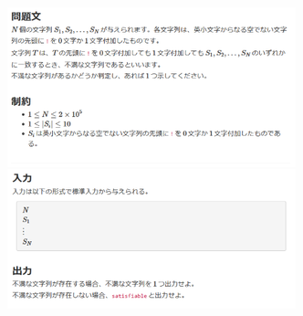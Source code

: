 ![question](https://github.com/kimura-12/AtCoder_Training/blob/master/AtCoder_Beginner_Contest/ABC187/C.1-SAT/question1.png)![question](https://github.com/kimura-12/AtCoder_Training/blob/master/AtCoder_Beginner_Contest/ABC187/C.1-SAT/question2.png)